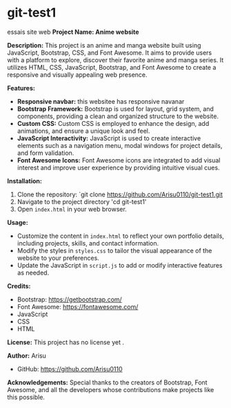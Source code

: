 # git-test1
essais site web
**Project Name: Anime website**

**Description:**
This project is an anime and manga website built using JavaScript, Bootstrap, CSS, and Font Awesome. It aims to provide users with a platform to explore, discover their favorite anime and manga series. It utilizes HTML, CSS, JavaScript, Bootstrap, and Font Awesome to create a responsive and visually appealing web presence.

**Features:**
- **Responsive navbar:** this websitee has responsive navanar
- **Bootstrap Framework:** Bootstrap is used for layout, grid system, and components, providing a clean and organized structure to the website.
- **Custom CSS:** Custom CSS is employed to enhance the design, add animations, and ensure a unique look and feel.
- **JavaScript Interactivity:** JavaScript is used to create interactive elements such as a navigation menu, modal windows for project details, and form validation.
- **Font Awesome Icons:** Font Awesome icons are integrated to add visual interest and improve user experience by providing intuitive visual cues.

**Installation:**
1. Clone the repository: `git clone https://github.com/Arisu0110/git-test1.git
2. Navigate to the project directory 'cd git-test1'
3. Open `index.html` in your web browser.

**Usage:**
- Customize the content in `index.html` to reflect your own portfolio details, including projects, skills, and contact information.
- Modify the styles in `styles.css` to tailor the visual appearance of the website to your preferences.
- Update the JavaScript in `script.js` to add or modify interactive features as needed.

**Credits:**
- Bootstrap: https://getbootstrap.com/
- Font Awesome: https://fontawesome.com/
- JavaScript
- CSS
- HTML

**License:**
This project has no license yet .

**Author:**
Arisu
- GitHub: https://github.com/Arisu0110


**Acknowledgements:**
Special thanks to the creators of Bootstrap, Font Awesome, and all the developers whose contributions make projects like this possible.
